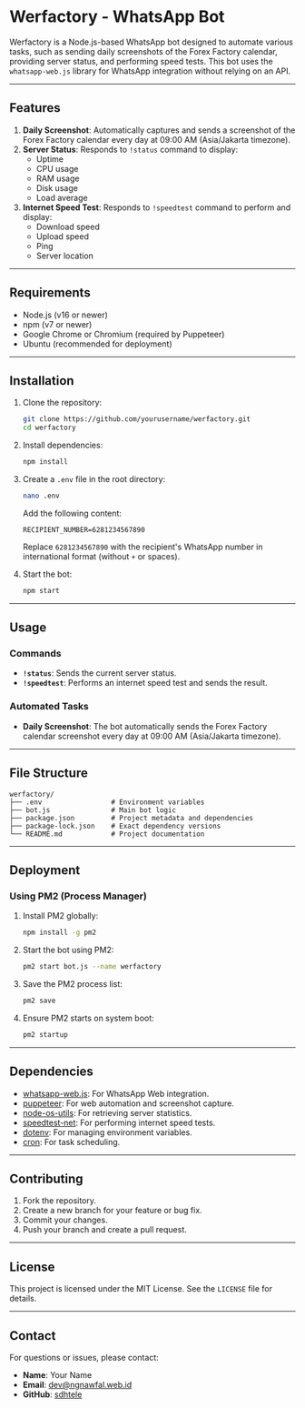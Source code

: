 # Werfactory - WhatsApp Bot

Werfactory is a Node.js-based WhatsApp bot designed to automate various tasks, such as sending daily screenshots of the Forex Factory calendar, providing server status, and performing speed tests. This bot uses the `whatsapp-web.js` library for WhatsApp integration without relying on an API.

---

## Features

1. **Daily Screenshot**: Automatically captures and sends a screenshot of the Forex Factory calendar every day at 09:00 AM (Asia/Jakarta timezone).
2. **Server Status**: Responds to `!status` command to display:
   - Uptime
   - CPU usage
   - RAM usage
   - Disk usage
   - Load average
3. **Internet Speed Test**: Responds to `!speedtest` command to perform and display:
   - Download speed
   - Upload speed
   - Ping
   - Server location

---

## Requirements

- Node.js (v16 or newer)
- npm (v7 or newer)
- Google Chrome or Chromium (required by Puppeteer)
- Ubuntu (recommended for deployment)

---

## Installation

1. Clone the repository:
   ```bash
   git clone https://github.com/yourusername/werfactory.git
   cd werfactory
   ```

2. Install dependencies:
   ```bash
   npm install
   ```

3. Create a `.env` file in the root directory:
   ```bash
   nano .env
   ```
   Add the following content:
   ```env
   RECIPIENT_NUMBER=6281234567890
   ```
   Replace `6281234567890` with the recipient's WhatsApp number in international format (without `+` or spaces).

4. Start the bot:
   ```bash
   npm start
   ```

---

## Usage

### Commands

- **`!status`**: Sends the current server status.
- **`!speedtest`**: Performs an internet speed test and sends the result.

### Automated Tasks

- **Daily Screenshot**: The bot automatically sends the Forex Factory calendar screenshot every day at 09:00 AM (Asia/Jakarta timezone).

---

## File Structure

```
werfactory/
├── .env                 # Environment variables
├── bot.js               # Main bot logic
├── package.json         # Project metadata and dependencies
├── package-lock.json    # Exact dependency versions
└── README.md            # Project documentation
```

---

## Deployment

### Using PM2 (Process Manager)

1. Install PM2 globally:
   ```bash
   npm install -g pm2
   ```

2. Start the bot using PM2:
   ```bash
   pm2 start bot.js --name werfactory
   ```

3. Save the PM2 process list:
   ```bash
   pm2 save
   ```

4. Ensure PM2 starts on system boot:
   ```bash
   pm2 startup
   ```

---

## Dependencies

- [whatsapp-web.js](https://github.com/pedroslopez/whatsapp-web.js): For WhatsApp Web integration.
- [puppeteer](https://github.com/puppeteer/puppeteer): For web automation and screenshot capture.
- [node-os-utils](https://github.com/SunilWang/node-os-utils): For retrieving server statistics.
- [speedtest-net](https://github.com/ddsol/speedtest.net): For performing internet speed tests.
- [dotenv](https://github.com/motdotla/dotenv): For managing environment variables.
- [cron](https://github.com/kelektiv/node-cron): For task scheduling.

---

## Contributing

1. Fork the repository.
2. Create a new branch for your feature or bug fix.
3. Commit your changes.
4. Push your branch and create a pull request.

---

## License

This project is licensed under the MIT License. See the `LICENSE` file for details.

---

## Contact

For questions or issues, please contact:
- **Name**: Your Name
- **Email**: dev@ngnawfal.web.id
- **GitHub**: [sdhtele](https://github.com/sdhtele)

